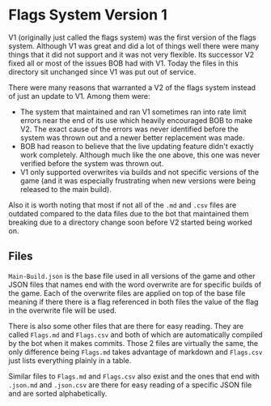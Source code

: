 # Flags System Version 1

V1 (originally just called the flags system) was the first version of the flags system. Although V1 was great and did a lot of things well there were many things that it did not support and it was not very flexible. Its successor V2 fixed all or most of the issues BOB had with V1. Today the files in this directory sit unchanged since V1 was put out of service.

There were many reasons that warranted a V2 of the flags system instead of just an update to V1. Among them were:
* The system that maintained and ran V1 sometimes ran into rate limit errors near the end of its use which heavily encouraged BOB to make V2. The exact cause of the errors was never identified before the system was thrown out and a newer better replacement was made.
* BOB had reason to believe that the live updating feature didn't exactly work completely. Although much like the one above, this one was never verified before the system was thrown out.
* V1 only supported overwrites via builds and not specific versions of the game (and it was especially frustrating when new versions were being released to the main build).

Also it is worth noting that most if not all of the `.md` and `.csv` files are outdated compared to the data files due to the bot that maintained them breaking due to a directory change soon before V2 started being worked on.

## Files

`Main-Build.json` is the base file used in all versions of the game and other JSON files that names end with the word overwrite are for specific builds of the game. Each of the overwrite files are applied on top of the base file meaning if there there is a flag referenced in both files the value of the flag in the overwrite file will be used.

There is also some other files that are there for easy reading. They are called `Flags.md` and `Flags.csv` and both of which are automatically compiled by the bot when it makes commits. Those 2 files are virtually the same, the only difference being `Flags.md` takes advantage of markdown and `Flags.csv` just lists everything plainly in a table.

Similar files to `Flags.md` and `Flags.csv` also exist and the ones that end with `.json.md` and `.json.csv` are there for easy reading of a specific JSON file and are sorted alphabetically.